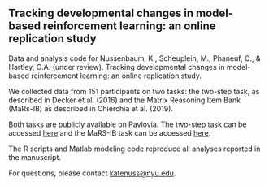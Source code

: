 ## Tracking developmental changes in model-based reinforcement learning: an online replication study ##

Data and analysis code for Nussenbaum, K., Scheuplein, M., Phaneuf, C., & Hartley, C.A. (under review). 
Tracking developmental changes in model-based reinforcement learning: an online replication study.

We collected data from 151 participants on two tasks: the two-step task, as described in Decker et al. (2016)
and the Matrix Reasoning Item Bank (MaRs-IB) as described in Chierchia et al. (2019). 

Both tasks are publicly available on Pavlovia. The two-step task can be accessed [here](https://pavlovia.org/hartleylabnyu/space-task) 
and the MaRS-IB task can be accessed [here](https://pavlovia.org/hartleylabnyu/mars).

The R scripts and Matlab modeling code reproduce all analyses reported in the manuscript. 

For questions, please contact katenuss@nyu.edu.
